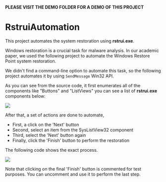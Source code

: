 **PLEASE VISIT THE DEMO FOLDER FOR A DEMO OF THIS PROJECT**

# RstruiAutomation
This project automates the system restoration using **rstrui.exe**.

Windows restoration is a crucial task for malware analysis. In our academic paper, we used the following project to automate the Windows Restore Point system restoration.

We didn't find a command-line option to automate this task, so the following project automates it by using `SendMessage` Win32 API.

As you can see from the source code, it first enumerates all of the components like "Buttons" and "ListViews" you can see a list of **rstrui.exe** components below:

![](https://github.com/skarvandi/RstruiAutomation/raw/main/Demo/Components.png)

After that, a set of actions are done to automate, 

- First, a click on the 'Next' button
- Second, select an item from the SysListView32 component
- Third, select the 'Next' button again
- Finally, click the 'Finish' button to perform the restoration

The following code shows the exact process.

![](https://github.com/skarvandi/RstruiAutomation/raw/main/Demo/AutomatingRstrui.PNG)

Note that clicking on the final 'Finish' button is commented for test purposes. You can uncomment and use it to perform the last step.
